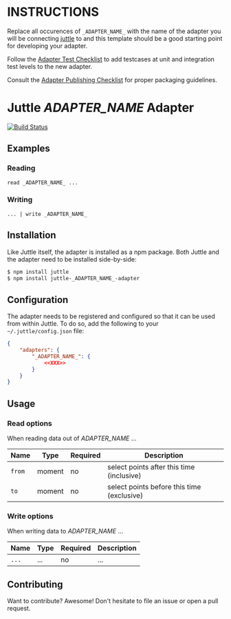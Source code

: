 # **INSTRUCTIONS**

Replace all occurences of `_ADAPTER_NAME_` with the name of the adapter you
will be connecting [juttle](https://github.com/juttle/juttle) to and this
template should be a good starting point for developing your adapter.

Follow the [Adapter Test Checklist](https://github.com/juttle/juttle/wiki/Adapter-Test-Checklist) to add testcases at unit and integration test levels to the new adapter.

Consult the [Adapter Publishing Checklist](https://github.com/juttle/juttle/wiki/Adapter-Publishing-Checklist) for proper packaging guidelines.

# Juttle _ADAPTER_NAME_ Adapter

[![Build Status](https://travis-ci.org/juttle/juttle-_ADAPTER_NAME_-adapter.svg?branch=master)](https://travis-ci.org/juttle/juttle-_ADAPTER_NAME_-adapter)

## Examples

### Reading

```juttle
read _ADAPTER_NAME_ ...
```

### Writing

```juttle
... | write _ADAPTER_NAME_
```

## Installation

Like Juttle itself, the adapter is installed as a npm package. Both Juttle and
the adapter need to be installed side-by-side:

```bash
$ npm install juttle
$ npm install juttle-_ADAPTER_NAME_-adapter
```

## Configuration

The adapter needs to be registered and configured so that it can be used from
within Juttle. To do so, add the following to your `~/.juttle/config.json` file:

```json
{
    "adapters": {
        "_ADAPTER_NAME_": {
            <<XXX>>
        }
    }
}
```

## Usage

### Read options

When reading data out of _ADAPTER_NAME_ ...

Name   | Type   | Required | Description
-------|--------|----------|-------------
`from` | moment | no       | select points after this time (inclusive)
`to`   | moment | no       | select points before this time (exclusive)

### Write options

When writing data to _ADAPTER_NAME_ ...

Name   | Type   | Required | Description
-------|--------|----------|-------------
`...`  |  ...   | no       | ...


## Contributing

Want to contribute? Awesome! Don't hesitate to file an issue or open a pull
request.
